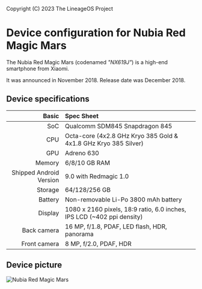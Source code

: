 Copyright (C) 2023 The LineageOS Project

Device configuration for Nubia Red Magic Mars
=============================================

The Nubia Red Magic Mars (codenamed _"NX619J"_) is a high-end smartphone from Xiaomi.

It was announced in November 2018. Release date was December 2018.

## Device specifications

Basic   | Spec Sheet
-------:|:-------------------------
SoC     | Qualcomm SDM845 Snapdragon 845
CPU     | Octa-core (4x2.8 GHz Kryo 385 Gold & 4x1.8 GHz Kryo 385 Silver)
GPU     | Adreno 630
Memory  | 6/8/10 GB RAM
Shipped Android Version | 9.0 with Redmagic 1.0
Storage | 64/128/256 GB
Battery | Non-removable Li-Po 3800 mAh battery
Display | 1080 x 2160 pixels, 18:9 ratio, 6.0 inches, IPS LCD (~402 ppi density)
Back camera  | 16 MP, f/1.8, PDAF, LED flash, HDR, panorama
Front camera | 8 MP, f/2.0, PDAF, HDR

## Device picture

![Nubia Red Magic Mars](https://gsm-img.gishan.cc/9095/9.jpg "Nubia Red Magic Mars")

